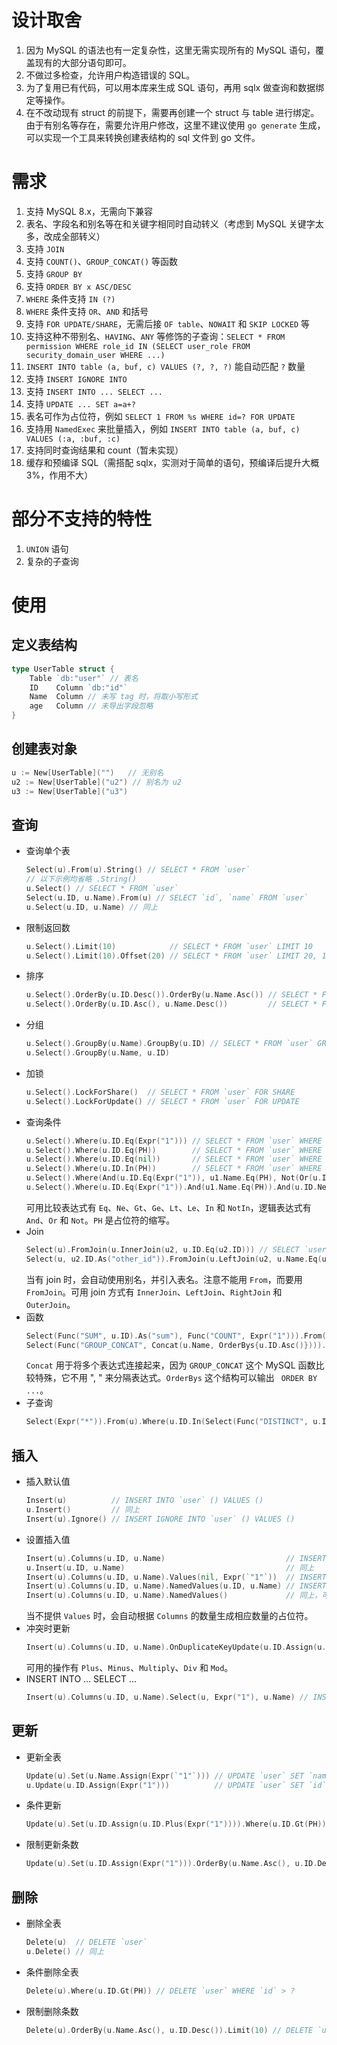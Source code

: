 # 设计取舍

1. 因为 MySQL 的语法也有一定复杂性，这里无需实现所有的 MySQL 语句，覆盖现有的大部分语句即可。
1. 不做过多检查，允许用户构造错误的 SQL。
1. 为了复用已有代码，可以用本库来生成 SQL 语句，再用 sqlx 做查询和数据绑定等操作。
1. 在不改动现有 struct 的前提下，需要再创建一个 struct 与 table 进行绑定。由于有别名等存在，需要允许用户修改，这里不建议使用 `go generate` 生成，可以实现一个工具来转换创建表结构的 sql 文件到 go 文件。

# 需求

1. 支持 MySQL 8.x，无需向下兼容
1. 表名、字段名和别名等在和关键字相同时自动转义（考虑到 MySQL 关键字太多，改成全部转义）
1. 支持 `JOIN`
1. 支持 `COUNT()`、`GROUP_CONCAT()` 等函数
1. 支持 `GROUP BY`
1. 支持 `ORDER BY x ASC/DESC`
1. `WHERE` 条件支持 `IN (?)`
1. `WHERE` 条件支持 `OR`、`AND` 和括号
1. 支持 `FOR UPDATE/SHARE`，无需后接 `OF table`、`NOWAIT` 和 `SKIP LOCKED` 等
1. 支持这种不带别名、`HAVING`、`ANY` 等修饰的子查询：`SELECT * FROM permission WHERE role_id IN (SELECT user_role FROM security_domain_user WHERE ...)`
1. `INSERT INTO table (a, buf, c) VALUES (?, ?, ?)` 能自动匹配 `?` 数量
1. 支持 `INSERT IGNORE INTO`
1. 支持 `INSERT INTO ... SELECT ...`
1. 支持 `UPDATE ... SET a=a+?`
1. 表名可作为占位符，例如 `SELECT 1 FROM %s WHERE id=? FOR UPDATE`
1. 支持用 `NamedExec` 来批量插入，例如 `INSERT INTO table (a, buf, c) VALUES (:a, :buf, :c)`
1. 支持同时查询结果和 count（暂未实现）
1. 缓存和预编译 SQL（需搭配 sqlx，实测对于简单的语句，预编译后提升大概 3%，作用不大）

# 部分不支持的特性

1. `UNION` 语句
2. 复杂的子查询

# 使用

## 定义表结构

```go
type UserTable struct {
	Table `db:"user"` // 表名
	ID    Column `db:"id"`
	Name  Column // 未写 tag 时，将取小写形式
	age   Column // 未导出字段忽略
}
```

## 创建表对象

```go
u := New[UserTable]("")   // 无别名
u2 := New[UserTable]("u2") // 别名为 u2
u3 := New[UserTable]("u3")
```

## 查询

* 查询单个表
	```go
	Select(u).From(u).String() // SELECT * FROM `user`
	// 以下示例均省略 .String()
	u.Select() // SELECT * FROM `user`
	Select(u.ID, u.Name).From(u) // SELECT `id`, `name` FROM `user`
	u.Select(u.ID, u.Name) // 同上
	```
* 限制返回数
	```go
	u.Select().Limit(10)            // SELECT * FROM `user` LIMIT 10
	u.Select().Limit(10).Offset(20) // SELECT * FROM `user` LIMIT 20, 10
	```
* 排序
	```go
	u.Select().OrderBy(u.ID.Desc()).OrderBy(u.Name.Asc()) // SELECT * FROM `user` ORDER BY `id` DESC, `name`
	u.Select().OrderBy(u.ID.Asc(), u.Name.Desc())         // SELECT * FROM `user` ORDER BY `id`, `name` DESC"
	```
* 分组
	```go
	u.Select().GroupBy(u.Name).GroupBy(u.ID) // SELECT * FROM `user` GROUP BY `name`, `id`
	u.Select().GroupBy(u.Name, u.ID)
	```
* 加锁
	```go
	u.Select().LockForShare()  // SELECT * FROM `user` FOR SHARE
	u.Select().LockForUpdate() // SELECT * FROM `user` FOR UPDATE
	```
* 查询条件
	```go
	u.Select().Where(u.ID.Eq(Expr("1"))) // SELECT * FROM `user` WHERE `id` = 1
	u.Select().Where(u.ID.Eq(PH))        // SELECT * FROM `user` WHERE `id` = ?
	u.Select().Where(u.ID.Eq(nil))       // SELECT * FROM `user` WHERE `id` IS NULL
	u.Select().Where(u.ID.In(PH))        // SELECT * FROM `user` WHERE `id` IN (?)
	u.Select().Where(And(u.ID.Eq(Expr("1")), u1.Name.Eq(PH), Not(Or(u.ID.Ne(Expr("2")), u.ID.Gt(Expr("3"))))))    // SELECT * FROM `user` WHERE `id` = 1 AND `name` = ? AND (NOT (`id` != 2 OR `id` > 3))
	u.Select().Where(u.ID.Eq(Expr("1")).And(u1.Name.Eq(PH)).And(u.ID.Ne(Expr("2")).Or(u.ID.Gt(Expr("3")))).Not()) // 同上
	```
	可用比较表达式有 `Eq`、`Ne`、`Gt`、`Ge`、`Lt`、`Le`、`In` 和 `NotIn`，逻辑表达式有 `And`、`Or` 和 `Not`。`PH` 是占位符的缩写。
* Join
	```go
	Select(u).FromJoin(u.InnerJoin(u2, u.ID.Eq(u2.ID))) // SELECT `user`.* FROM `user` JOIN `user` AS `u2` ON `u`.`id` = `u2`.`id`
	Select(u, u2.ID.As("other_id")).FromJoin(u.LeftJoin(u2, u.Name.Eq(u2.Name)).OuterJoin(u3, u2.ID.Eq(u3.ID))) // SELECT `u`.*, `u2`.`id` AS `other_id` FROM `user` LEFT JOIN `user` AS `u2` ON `u`.`name` = `u2`.`name` OUTER JON `user` AS `u3` ON `u2`.`id` = `u3`.`id`
	```
	当有 join 时，会自动使用别名，并引入表名。注意不能用 `From`，而要用 `FromJoin`。可用 join 方式有 `InnerJoin`、`LeftJoin`、`RightJoin` 和 `OuterJoin`。
* 函数
	```go
	Select(Func("SUM", u.ID).As("sum"), Func("COUNT", Expr("1"))).From(u)      // SELECT SUM(`id`) AS `sum`, COUNT(1) FROM `user`
	Select(Func("GROUP_CONCAT", Concat(u.Name, OrderBys{u.ID.Asc()}))).From(u) // SELECT GROUP_CONCAT(`name` ORDER BY `id`) FROM `user`
	```
	`Concat` 用于将多个表达式连接起来，因为 `GROUP_CONCAT` 这个 MySQL 函数比较特殊，它不用 ", " 来分隔表达式。`OrderBys` 这个结构可以输出 ` ORDER BY ...`。
* 子查询
	```go
	Select(Expr("*")).From(u).Where(u.ID.In(Select(Func("DISTINCT", u.ID)).From(u))) // SELECT * FROM `user` WHERE `id` IN (SELECT DISTINCT(`id`) FROM `user`)
	```

## 插入
* 插入默认值
	```go
	Insert(u)          // INSERT INTO `user` () VALUES ()
	u.Insert()         // 同上
	Insert(u).Ignore() // INSERT IGNORE INTO `user` () VALUES ()
	```
* 设置插入值
	```go
	Insert(u).Columns(u.ID, u.Name)                           // INSERT INTO `user` (`id`, `name`) VALUES (?, ?)
	u.Insert(u.ID, u.Name)                                    // 同上
	Insert(u).Columns(u.ID, u.Name).Values(nil, Expr(`"1"`))  // INSERT INTO `user` (`id`, `name`) VALUES (NULL, "1")
	Insert(u).Columns(u.ID, u.Name).NamedValues(u.ID, u.Name) // INSERT INTO `user` (`id`, `name`) VALUES (:id, :name)
	Insert(u).Columns(u.ID, u.Name).NamedValues()             // 同上，可自动使用 Columns 来作为 NamedValues
	```
	当不提供 `Values` 时，会自动根据 `Columns` 的数量生成相应数量的占位符。
* 冲突时更新
	```go
	Insert(u).Columns(u.ID, u.Name).OnDuplicateKeyUpdate(u.ID.Assign(u.ID.Plus(PH))) // INSERT INTO `user` (`id`, `name`) VALUES (?, ?) ON DUPLICATE KEY UPDATE `id`=`id`+?
	```
	可用的操作有 `Plus`、`Minus`、`Multiply`、`Div` 和 `Mod`。
* INSERT INTO ... SELECT ...
	```go
	Insert(u).Columns(u.ID, u.Name).Select(u, Expr("1"), u.Name) // INSERT INTO `user` (`id`, `name`) SELECT 1, `name` FROM `user`
	```

## 更新
* 更新全表
	```go
	Update(u).Set(u.Name.Assign(Expr(`"1"`))) // UPDATE `user` SET `name`="1"
	u.Update(u.ID.Assign(Expr("1")))          // UPDATE `user` SET `id`=1
	```
* 条件更新
	```go
	Update(u).Set(u.ID.Assign(u.ID.Plus(Expr("1")))).Where(u.ID.Gt(PH)) // UPDATE `user` SET `name`=`id`+1 WHERE `id` > ?
	```
* 限制更新条数
	```go
	Update(u).Set(u.ID.Assign(Expr("1"))).OrderBy(u.Name.Asc(), u.ID.Desc()).Limit(10) // UPDATE `user` SET `id`=1 ORDER BY `name`, `id` DESC LIMIT 10
	```

## 删除
* 删除全表
	```go
	Delete(u)  // DELETE `user`
	u.Delete() // 同上
	```
* 条件删除全表
	```go
	Delete(u).Where(u.ID.Gt(PH)) // DELETE `user` WHERE `id` > ?
	```
* 限制删除条数
	```go
	Delete(u).OrderBy(u.Name.Asc(), u.ID.Desc()).Limit(10) // DELETE `user` ORDER BY `name`, `id` DESC LIMIT 10
	```
